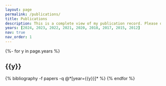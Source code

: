 ```yaml
---
layout: page
permalink: /publications/
title: Publications
description: This is a complete view of my publication record. Please don't hesitate to contact me if you are interested in one of my projects. 
years: [2024, 2023, 2022, 2021, 2020, 2018, 2017, 2015, 2012]
nav: true
nav_order: 1
---
```

<!-- _pages/publications.md -->
<div class="publications">

{%- for y in page.years %}
  <h2 class="year">{{y}}</h2>
  {% bibliography -f papers -q @*[year={{y}}]* %}
{% endfor %}

</div>
